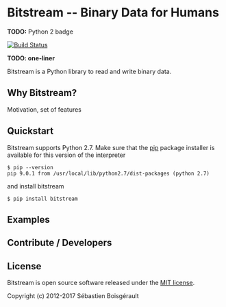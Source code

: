 # Bitstream -- Binary Data for Humans

**TODO:** Python 2 badge

[![Build Status](https://travis-ci.org/boisgera/bitstream.svg?branch=master)](https://travis-ci.org/boisgera/bitstream)

**TODO: one-liner**

Bitstream is a Python library to read and write binary data.

Why Bitstream?
--------------------------------------------------------------------------------

Motivation, set of features


Quickstart
--------------------------------------------------------------------------------

Bitstream supports Python 2.7.
Make sure that the [pip] package installer is available 
for this version of the interpreter

    $ pip --version
    pip 9.0.1 from /usr/local/lib/python2.7/dist-packages (python 2.7)

and install bitstream

    $ pip install bitstream

[pip]: https://packaging.python.org/tutorials/installing-packages/#install-pip-setuptools-and-wheel


Examples
--------------------------------------------------------------------------------

Contribute / Developers
--------------------------------------------------------------------------------

License
--------------------------------------------------------------------------------

Bitstream is open source software released under the [MIT license](LICENSE.txt).

Copyright (c) 2012-2017 Sébastien Boisgérault



